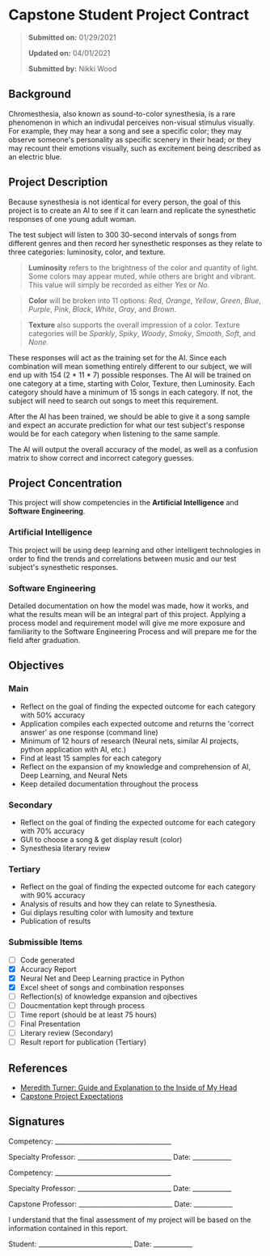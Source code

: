 # Capstone Student Project Contract

> **Submitted on:** 01/29/2021
> 
> **Updated on:** 04/01/2021
> 
> **Submitted by:** Nikki Wood

## Background
Chromesthesia, also known as sound-to-color synesthesia, is a rare phenomenon in which an indivudal perceives non-visual stimulus visually. For example, they  may hear a song and see a specific color; they may observe someone's personality as specific scenery in their head; or they may recount their emotions visually, such as excitement being described as an electric blue.

## Project Description

Because synesthesia is not identical for every person, the goal of this project is to create an AI to see if it can learn and replicate the synesthetic responses of one young adult woman. 

The test subject will listen to 300 30-second intervals of songs from different genres and then record her synesthetic responses as they relate to three categories: luminosity, color, and texture. 

> **Luminosity** refers to the brightness of the color and quantity of light. Some colors may appear muted, while others are bright and vibrant. This value will simply be recorded as either *Yes* or *No*.

> **Color** will be broken into 11 options: *Red*, *Orange*, *Yellow*, *Green*, *Blue*, *Purple*, *Pink*, *Black*, *White*, *Gray*, and *Brown*. 

> **Texture** also supports the overall impression of a color. Texture categories will be *Sparkly*, *Spiky*, *Woody*, *Smoky*, *Smooth*, *Soft*, and *None*.

These responses will act as the training set for the AI. Since each combination will mean something entirely different to our subject, we will end up with 154 (2 * 11 * 7) possible responses. The AI will be trained on one category at a time, starting with Color, Texture, then Luminosity. Each category should have a minimum of 15 songs in each category. If not, the subject will need to search out songs to meet this requirement.

After the AI has been trained, we should be able to give it a song sample and expect an accurate prediction for what our test subject's response would be for each category when listening to the same sample.

The AI will output the overall accuracy of the model, as well as a confusion matrix to show correct and incorrect category guesses.

## Project Concentration
This project will show competencies in the **Artificial Intelligence** and **Software Engineering**. 

### Artificial Intelligence
This project will be using deep learning and other intelligent technologies in order to find the trends and correlations between music and our test subject's synesthetic responses. 

### Software Engineering
Detailed documentation on how the model was made, how it works, and what the results mean will be an integral part of this project. Applying a process model and requirement model will give me more exposure and familiarity to the Software Engineering Process and will prepare me for the field after graduation. 

## Objectives

### Main
  - Reflect on the goal of finding the expected outcome for each category with 50% accuracy
  - Application compiles each expected outcome and returns the 'correct answer' as one response (command line)
  - Minimum of 12 hours of research (Neural nets, similar AI projects, python application with AI, etc.)  
  - Find at least 15 samples for each category
  - Reflect on the expansion of my knowledge and comprehension of AI, Deep Learning, and Neural Nets
  - Keep detailed documentation throughout the process

### Secondary
  - Reflect on the goal of finding the expected outcome for each category with 70% accuracy
  - GUI to choose a song & get display result (color)
  - Synesthesia literary review

### Tertiary
  - Reflect on the goal of finding the expected outcome for each category with 90% accuracy
  - Analysis of results and how they can relate to Synesthesia.
  - Gui diplays resulting color with lumosity and texture
  - Publication of results

### Submissible Items
  - [ ] Code generated
  - [x] Accuracy Report
  - [x] Neural Net and Deep Learning practice in Python 
  - [x] Excel sheet of songs and combination responses
  - [ ] Reflection(s) of knowledge expansion and ojbectives
  - [ ] Doucmentation kept through process
  - [ ] Time report (should be at least 75 hours)
  - [ ] Final Presentation
  - [ ] Literary review (Secondary)
  - [ ] Result report for publication (Tertiary)

## References
- [Meredith Turner: Guide and Explanation to the Inside of My Head](https://docs.google.com/document/d/1L-aEVjcOL6bL0Th3yhh1tt27FycrrxFBiCsxGzAi7W4/edit?usp=sharing)
- [Capstone Project Expectations](https://docs.google.com/document/d/13Mp3DABw9eqoL4gIi42bVtJYqQPWsr1azxqJp43JgAM/edit)

## Signatures

Competency: ____________________________________

Specialty Professor: _____________________________ Date: ____________


Competency: ____________________________________

Specialty Professor: _____________________________ Date: ____________


Capstone Professor: _____________________________ Date: ____________


I understand that the final assessment of my project will be based on the information contained in this report.

Student: _____________________________ Date: ____________
